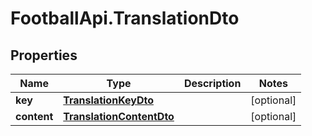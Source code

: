 # FootballApi.TranslationDto

## Properties
Name | Type | Description | Notes
------------ | ------------- | ------------- | -------------
**key** | [**TranslationKeyDto**](TranslationKeyDto.md) |  | [optional] 
**content** | [**TranslationContentDto**](TranslationContentDto.md) |  | [optional] 
